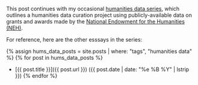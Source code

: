 This post continues with my occasional 
[humanities data
series](/tags/#humanities-data),
which outlines a humanities data curation project
using publicly-available data on grants and awards made
by the [National Endowment for the Humanities (NEH)](http://www.neh.gov).

For reference, here are the other esssays in the series:

{% assign hums_data_posts = site.posts | where: "tags", "humanities data" %}
{% for post in hums_data_posts %}
* [{{ post.title }}]({{ post.url }}) ({{ post.date | date: "%e %B %Y" | lstrip }})
{% endfor %}